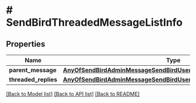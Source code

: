 # # SendBirdThreadedMessageListInfo

## Properties

Name | Type | Description | Notes
------------ | ------------- | ------------- | -------------
**parent_message** | [**AnyOfSendBirdAdminMessageSendBirdUserMessageSendBirdFileMessage**](AnyOfSendBirdAdminMessageSendBirdUserMessageSendBirdFileMessage.md) |  | [optional]
**threaded_replies** | [**AnyOfSendBirdAdminMessageSendBirdUserMessageSendBirdFileMessage[]**](AnyOfSendBirdAdminMessageSendBirdUserMessageSendBirdFileMessage.md) |  | [optional]

[[Back to Model list]](../../README.md#models) [[Back to API list]](../../README.md#endpoints) [[Back to README]](../../README.md)
